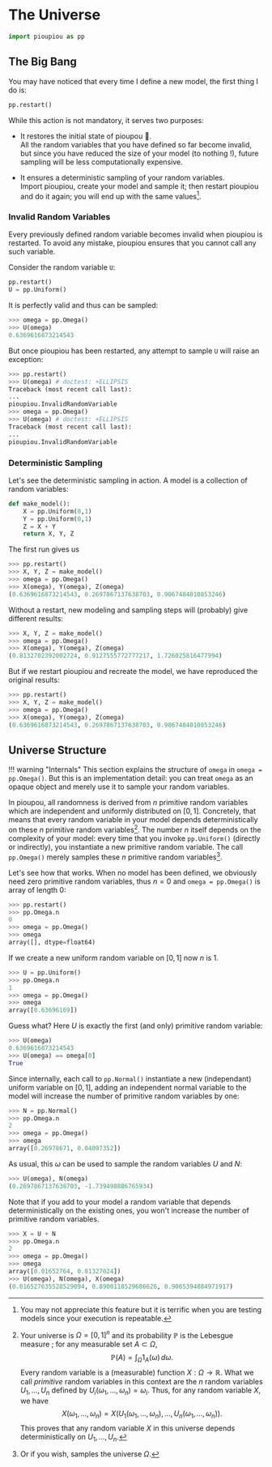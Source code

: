 The Universe
================================================================================

```python
import pioupiou as pp
```

The Big Bang
--------------------------------------------------------------------------------

You may have noticed that every time I define a new model, the first thing I do
is:

```python
pp.restart()
```

While this action is not mandatory, it serves two purposes:

  - It restores the initial state of pioupou 🐣.    
    All the random variables that you have defined so far become invalid, 
    but since you have reduced the size of your model (to nothing !), 
    future sampling will be less computationally expensive.

  - It ensures a deterministic sampling of your random variables.  
    Import pioupiou, create your model and sample it;
    then restart pioupiou and do it again; 
    you will end up with the same values[^3].

[^3]: You may not appreciate this feature but it is terrific when you are 
    testing models since your execution is repeatable.

### Invalid Random Variables

Every previously defined random variable becomes invalid when pioupiou is 
restarted. To avoid any mistake, pioupiou ensures that you cannot call any 
such variable.

Consider the random variable `U`:

```python
pp.restart()
U = pp.Uniform()
```

It is perfectly valid and thus can be sampled:

```python
>>> omega = pp.Omega()
>>> U(omega)
0.6369616873214543
```

But once pioupiou has been restarted, any attempt to sample `U` will raise 
an exception:

```python
>>> pp.restart()
>>> U(omega) # doctest: +ELLIPSIS
Traceback (most recent call last):
...
pioupiou.InvalidRandomVariable
>>> omega = pp.Omega()
>>> U(omega) # doctest: +ELLIPSIS
Traceback (most recent call last):
...
pioupiou.InvalidRandomVariable
```

### Deterministic Sampling 

Let's see the deterministic sampling in action.
A model is a collection of random variables:
```python
def make_model():
    X = pp.Uniform(0,1)
    Y = pp.Uniform(0,1)
    Z = X + Y
    return X, Y, Z
```

The first run gives us
```python
>>> pp.restart()
>>> X, Y, Z = make_model()
>>> omega = pp.Omega()
>>> X(omega), Y(omega), Z(omega)
(0.6369616873214543, 0.2697867137638703, 0.9067484010853246)
```

Without a restart, new modeling and sampling steps will (probably) give 
different results:
```python
>>> X, Y, Z = make_model()
>>> omega = pp.Omega()
>>> X(omega), Y(omega), Z(omega)
(0.8132702392002724, 0.9127555772777217, 1.726025816477994)
```

But if we restart pioupiou and recreate the model, we have reproduced the 
original results:
```python
>>> pp.restart()
>>> X, Y, Z = make_model()
>>> omega = pp.Omega()
>>> X(omega), Y(omega), Z(omega)
(0.6369616873214543, 0.2697867137638703, 0.9067484010853246)
```

Universe Structure
--------------------------------------------------------------------------------

!!! warning "Internals"
    This section explains the structure of `omega` in `omega = pp.Omega()`. 
    But this is an implementation detail: you can treat `omega` as an opaque
    object and merely use it to sample your random variables.

In pioupou, all randomness is derived from $n$ primitive random 
variables which are independent and uniformly distributed on 
$[0,1]$. Concretely, that means that every random variable in your model depends deterministically on these $n$ primitive random variables[^1]. The number $n$ itself
depends on the complexity of your model:
every time that you invoke `pp.Uniform()` (directly or indirectly), you
instantiate a new primitive random variable.
The call `pp.Omega()` merely samples these $n$ primitive random variables[^2].

[^1]:
    Your universe is $\Omega = [0,1]^n$ and its probability 
    $\mathbb{P}$ is the Lebesgue measure ; for any measurable set $A \subset \Omega$,
    $$
    \mathbb{P}(A) = \int_{\Omega} 1_A(\omega) \, d\omega.
    $$
    Every random variable is a (measurable) function $X :\Omega \to \mathbb{R}$.
    What we call *primitive* random variables in this context are the $n$ random variables
    $U_1, \dots, U_n$ defined by
    $U_i(\omega_1, \dots, \omega_n) = \omega_i$.
    Thus, for any random variable $X$, we have
    $$
    X(\omega_1, \dots, \omega_n) = X(U_1(\omega_1, \dots, \omega_n), \dots, U_n(\omega_1, \dots, \omega_n)).
    $$
    This proves that any random variable $X$ in this universe 
    depends deterministically on $U_1, \dots, U_n$.

[^2]: Or if you wish, samples the universe $\Omega$.

Let's see how that works. When no model has been defined,
we obviously need zero primitive random variables, thus $n=0$ and
`omega = pp.Omega()` is array of length 0:

```python
>>> pp.restart()
>>> pp.Omega.n
0
>>> omega = pp.Omega()
>>> omega
array([], dtype=float64)
```

If we create a new uniform random variable on $[0,1]$ now $n$ is 1.
```python
>>> U = pp.Uniform()
>>> pp.Omega.n
1
>>> omega = pp.Omega()
>>> omega
array([0.63696169])
```
Guess what? Here $U$ is exactly the first (and only)
primitive random variable:
```python
>>> U(omega)
0.6369616873214543
>>> U(omega) == omega[0]
True
```

Since internally, each call to `pp.Normal()` instantiate a new (independant)
uniform variable on $[0, 1]$, adding an independent normal variable to the model
will increase the number of primitive random variables by one:
```python
>>> N = pp.Normal()
>>> pp.Omega.n
2
>>> omega = pp.Omega()
>>> omega
array([0.26978671, 0.04097352])
```

As usual, this $\omega$ can be used to sample the random variables $U$ and $N$:
```python
>>> U(omega), N(omega)
(0.2697867137638703, -1.739498886765934)
```

Note that if you add to your model a random variable that depends deterministically
on the existing ones, you won't increase the number of primitive random variables.

```python
>>> X = U + N
>>> pp.Omega.n
2
>>> omega = pp.Omega()
>>> omega
array([0.01652764, 0.81327024])
>>> U(omega), N(omega), X(omega)
(0.016527635528529094, 0.8900118529686626, 0.9065394884971917)
```

